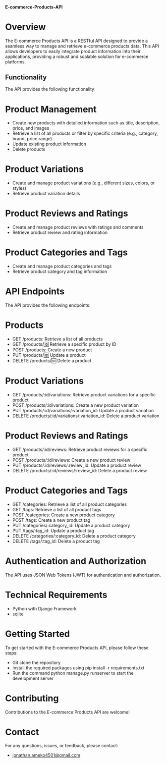 #### E-commerce-Products-API

# Overview

The E-commerce Products API is a RESTful API designed to provide a seamless way to manage and retrieve e-commerce products data. This API allows developers to easily integrate product information into their applications, providing a robust and scalable solution for e-commerce platforms.

## Functionality

The API provides the following functionality:

# Product Management
- Create new products with detailed information such as title, description, price, and images
- Retrieve a list of all products or filter by specific criteria (e.g., category, brand, price range)
- Update existing product information
- Delete products

# Product Variations
- Create and manage product variations (e.g., different sizes, colors, or styles)
- Retrieve product variation details

# Product Reviews and Ratings
- Create and manage product reviews with ratings and comments
- Retrieve product review and rating information

# Product Categories and Tags
- Create and manage product categories and tags
- Retrieve product category and tag information

# API Endpoints
The API provides the following endpoints:

# Products
- GET /products: Retrieve a list of all products
- GET /products/:id: Retrieve a specific product by ID
- POST /products: Create a new product
- PUT /products/:id: Update a product
- DELETE /products/:id: Delete a product

# Product Variations
- GET /products/:id/variations: Retrieve product variations for a specific product
- POST /products/:id/variations: Create a new product variation
- PUT /products/:id/variations/:variation_id: Update a product variation
- DELETE /products/:id/variations/:variation_id: Delete a product variation

# Product Reviews and Ratings
- GET /products/:id/reviews: Retrieve product reviews for a specific product
- POST /products/:id/reviews: Create a new product review
- PUT /products/:id/reviews/:review_id: Update a product review
- DELETE /products/:id/reviews/:review_id: Delete a product review

# Product Categories and Tags
- GET /categories: Retrieve a list of all product categories
- GET /tags: Retrieve a list of all product tags
- POST /categories: Create a new product category
- POST /tags: Create a new product tag
- PUT /categories/:category_id: Update a product category
- PUT /tags/:tag_id: Update a product tag
- DELETE /categories/:category_id: Delete a product category
- DELETE /tags/:tag_id: Delete a product tag

# Authentication and Authorization
The API uses JSON Web Tokens (JWT) for authentication and authorization.

# Technical Requirements
- Python with Django Framework
- sqlite

# Getting Started
To get started with the E-commerce Products API, please follow these steps:

- Git clone the repository
- Install the required packages using pip install -r requirements.txt
- Run the command python manage.py runserver to start the development server


# Contributing
Contributions to the E-commerce Products API are welcome!

# Contact
For any questions, issues, or feedback, please contact:
- jonathan.ameko4501@gmail.com

